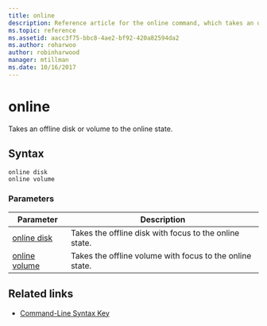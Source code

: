 ```yaml
---
title: online
description: Reference article for the online command, which takes an offline disk or volume to the online state.
ms.topic: reference
ms.assetid: aacc3f75-bbc8-4ae2-bf92-420a82594da2
ms.author: roharwoo
author: robinharwood
manager: mtillman
ms.date: 10/16/2017
---
```


# online

Takes an offline disk or volume to the online state.

## Syntax

```
online disk
online volume
```

### Parameters

| Parameter | Description |
|--|--|
| [online disk](online-disk.md) | Takes the offline disk with focus to the online state. |
| [online volume](online-volume.md) | Takes the offline volume with focus to the online state. |

## Related links

- [Command-Line Syntax Key](command-line-syntax-key.md)
